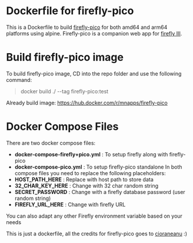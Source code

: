# Dockerfile for firefly-pico
This is a Dockerfile to build [firefly-pico](https://github.com/cioraneanu/firefly-pico) for both amd64 and arm64 platforms using alpine.
Firefly-pico is a companion web app for [firefly III](https://github.com/firefly-iii/firefly-iii).

# Build firefly-pico image
To build firefly-pico image, CD into the repo folder and use the following command:

> docker build ./ --tag firefly-pico:test

Already build image: https://hub.docker.com/r/mnapps/firefly-pico

# Docker Compose Files
There are two docker compose files:
* **docker-compose-firefly+pico.yml** : To setup firefly along with firefly-pico
* **docker-compose-pico.yml** : To setup firefly-pico standalone
In both compose files you need to replace the following placeholders:
* **HOST_PATH_HERE** : Replace with host path to store data
* **32_CHAR_KEY_HERE** : Change with 32 char random string
* **SECRET_PASSWORD** : Change with a firefly database password (user random string)
* **FIREFLY_URL_HERE** : Change with firefly URL

You can also adapt any other Firefly environment variable based on your needs 

This is just a dockerfile, all the credits for firefly-pico goes to [cioraneanu](https://github.com/cioraneanu) :)